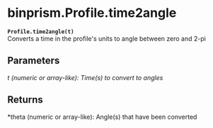 # binprism.Profile.time2angle
**`Profile.time2angle(t)`** <br />
Converts a time in the profile's units to angle between zero and 2-pi

## Parameters
*t (numeric or array-like): Time(s) to convert to angles*

## Returns
*theta (numeric or array-like): Angle(s) that have been converted
